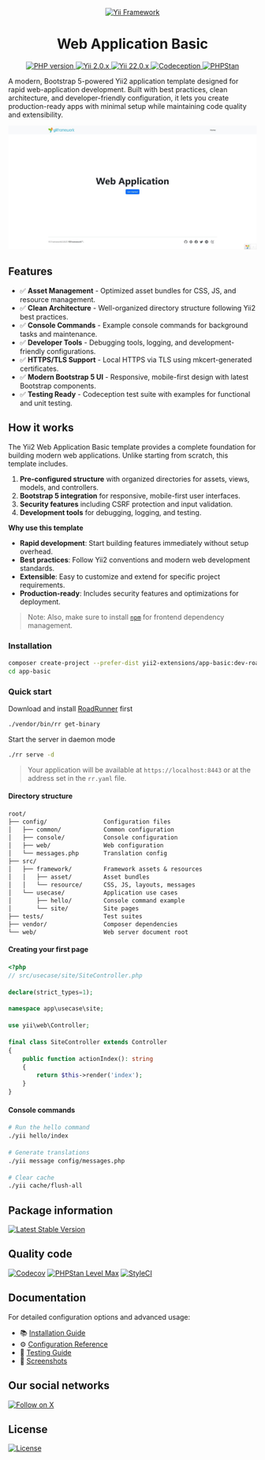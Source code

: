 <p align="center">
    <a href="https://github.com/yii2-extensions/app-basic" target="_blank">
        <img src="https://www.yiiframework.com/image/yii_logo_light.svg" alt="Yii Framework">
    </a>
    <h1 align="center">Web Application Basic</h1>
</p>

<p align="center">
    <a href="https://www.php.net/releases/8.1/en.php" target="_blank">
        <img src="https://img.shields.io/badge/%3E%3D8.1-777BB4.svg?style=for-the-badge&logo=php&logoColor=white" alt="PHP version">
    </a>
    <a href="https://github.com/yiisoft/yii2/tree/2.0.53" target="_blank">
        <img src="https://img.shields.io/badge/2.0.x-0073AA.svg?style=for-the-badge&logo=yii&logoColor=white" alt="Yii 2.0.x">
    </a>
    <a href="https://github.com/yiisoft/yii2/tree/22.0" target="_blank">
        <img src="https://img.shields.io/badge/22.0.x-0073AA.svg?style=for-the-badge&logo=yii&logoColor=white" alt="Yii 22.0.x">
    </a>
    <a href="https://github.com/yii2-extensions/app-basic/actions/workflows/build.yml?query=branch%3Aroad-runner" target="_blank">
        <img src="https://img.shields.io/github/actions/workflow/status/yii2-extensions/app-basic/build.yml?branch=road-runner&style=for-the-badge&label=Codeception" alt="Codeception">
    </a>
    <a href="https://github.com/yii2-extensions/app-basic/actions/workflows/static.yml?query=branch%3Aroad-runner" target="_blank">
        <img src="https://img.shields.io/github/actions/workflow/status/yii2-extensions/app-basic/static.yml?branch=road-runner&style=for-the-badge&label=PHPStan" alt="PHPStan">
    </a>
</p>

A modern, Bootstrap 5-powered Yii2 application template designed for rapid web-application development. Built with best practices, clean architecture, and developer-friendly configuration, it lets you create production-ready apps with minimal setup while maintaining code quality and extensibility.

<picture>
    <source media="(prefers-color-scheme: dark)" srcset="docs/images/home-dark.png">
    <source media="(prefers-color-scheme: light)" srcset="docs/images/home.png">
    <img src="docs/images/home.png" alt="Web Application Basic">
</picture>

## Features

- ✅ **Asset Management** - Optimized asset bundles for CSS, JS, and resource management.
- ✅ **Clean Architecture** - Well-organized directory structure following Yii2 best practices.
- ✅ **Console Commands** - Example console commands for background tasks and maintenance.
- ✅ **Developer Tools** - Debugging tools, logging, and development-friendly configurations.
- ✅ **HTTPS/TLS Support** - Local HTTPS via TLS using mkcert-generated certificates.
- ✅ **Modern Bootstrap 5 UI** - Responsive, mobile-first design with latest Bootstrap components.
- ✅ **Testing Ready** - Codeception test suite with examples for functional and unit testing.

## How it works

The Yii2 Web Application Basic template provides a complete foundation for building modern web applications. Unlike starting from scratch, this template includes.

1. **Pre-configured structure** with organized directories for assets, views, models, and controllers.
2. **Bootstrap 5 integration** for responsive, mobile-first user interfaces.
3. **Security features** including CSRF protection and input validation.
4. **Development tools** for debugging, logging, and testing.

**Why use this template**

- **Rapid development**: Start building features immediately without setup overhead.
- **Best practices**: Follow Yii2 conventions and modern web development standards.
- **Extensible**: Easy to customize and extend for specific project requirements.
- **Production-ready**: Includes security features and optimizations for deployment.

>Note: Also, make sure to install [`npm`](https://nodejs.org/en/download/) for frontend dependency management.

### Installation

```bash
composer create-project --prefer-dist yii2-extensions/app-basic:dev-road-runner app-basic
cd app-basic
```

### Quick start

Download and install [RoadRunner](https://docs.roadrunner.dev/docs/general/install) first

```bash
./vendor/bin/rr get-binary
```

Start the server in daemon mode

```bash
./rr serve -d
```

> Your application will be available at `https://localhost:8443` or at the address set in the `rr.yaml` file.

#### Directory structure

```text
root/
├── config/                Configuration files
│   ├── common/            Common configuration
│   ├── console/           Console configuration  
│   ├── web/               Web configuration
│   └── messages.php       Translation config
├── src/
│   ├── framework/         Framework assets & resources
│   │   ├── asset/         Asset bundles
│   │   └── resource/      CSS, JS, layouts, messages
│   └── usecase/           Application use cases
│       ├── hello/         Console command example
│       └── site/          Site pages
├── tests/                 Test suites
├── vendor/                Composer dependencies
└── web/                   Web server document root
```

#### Creating your first page

```php
<?php
// src/usecase/site/SiteController.php

declare(strict_types=1);

namespace app\usecase\site;

use yii\web\Controller;

final class SiteController extends Controller
{
    public function actionIndex(): string
    {
        return $this->render('index');
    }
}
```

#### Console commands

```bash
# Run the hello command
./yii hello/index

# Generate translations
./yii message config/messages.php

# Clear cache
./yii cache/flush-all
```

## Package information

[![Latest Stable Version](https://img.shields.io/packagist/v/yii2-extensions/road-runner.svg?style=for-the-badge&logo=packagist&logoColor=white&label=Stable)](https://packagist.org/packages/yii2-extensions/road-runner)

## Quality code

[![Codecov](https://img.shields.io/codecov/c/github/yii2-extensions/app-basic.svg?branch=main&style=for-the-badge&logo=codecov&logoColor=white&label=Coverage)](https://codecov.io/github/yii2-extensions/app-basic)
[![PHPStan Level Max](https://img.shields.io/badge/PHPStan-Level%20Max-4F5D95.svg?style=for-the-badge&logo=php&logoColor=white)](https://github.com/yii2-extensions/app-basic/actions/workflows/static.yml?query=branch%3Aroad-runner)
[![StyleCI](https://img.shields.io/badge/StyleCI-Passed-44CC11.svg?style=for-the-badge&logo=styleci&logoColor=white)](https://github.styleci.io/repos/165419144?branch=road-runner)

## Documentation

For detailed configuration options and advanced usage:

- 📚 [Installation Guide](docs/installation.md)
- ⚙️ [Configuration Reference](docs/configuration.md) 
- 🧪 [Testing Guide](docs/testing.md)
- 📸 [Screenshots](docs/screenshots.md)

## Our social networks

[![Follow on X](https://img.shields.io/badge/-Follow%20on%20X-1DA1F2.svg?style=for-the-badge&logo=x&logoColor=white&labelColor=000000)](https://x.com/Terabytesoftw)

## License

[![License](https://img.shields.io/github/license/yii2-extensions/app-basic?style=for-the-badge&logo=opensourceinitiative&logoColor=white&labelColor=333333)](LICENSE.md)
